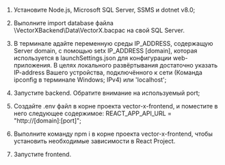 1. Установите Node.js, Microsoft SQL Server, SSMS и dotnet v8.0;

2. Выполните import database файла \VectorXBackend\Data\VectorX.bacpac на свой SQL Server.

3. В терминале адайте переменную среды IP_ADDRESS, содержащую Server domain, с помощью setx IP_ADDRESS [domain], которая используется в launchSettings.json для конфигурации web-приложения. В целях локального развёртывания достаточно указать IP-address Вашего устройства, подключённого к сети (Команда ipconfig в терминале Windows; IPv4) или 'localhost';

4. Запустите backend. Обратите внимание на используемый port;

5. Создайте .env файл в корне проекта vector-x-frontend, и поместите в него следующее содержимое: REACT_APP_API_URL = "http://[domain]:[port]";

6. Выполните команду npm i в корне проекта vector-x-frontend, чтобы установить необходимые зависимости в React Project.

7. Запустите frontend.
